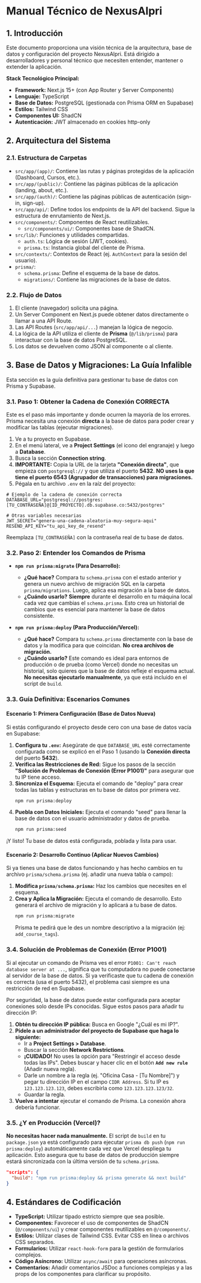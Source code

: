 
# Manual Técnico de NexusAlpri

## 1. Introducción

Este documento proporciona una visión técnica de la arquitectura, base de datos y configuración del proyecto NexusAlpri. Está dirigido a desarrolladores y personal técnico que necesiten entender, mantener o extender la aplicación.

**Stack Tecnológico Principal:**
*   **Framework:** Next.js 15+ (con App Router y Server Components)
*   **Lenguaje:** TypeScript
*   **Base de Datos:** PostgreSQL (gestionada con Prisma ORM en Supabase)
*   **Estilos:** Tailwind CSS
*   **Componentes UI:** ShadCN
*   **Autenticación:** JWT almacenado en cookies http-only

## 2. Arquitectura del Sistema

### 2.1. Estructura de Carpetas

*   `src/app/(app)/`: Contiene las rutas y páginas protegidas de la aplicación (Dashboard, Cursos, etc.).
*   `src/app/(public)/`: Contiene las páginas públicas de la aplicación (landing, about, etc.).
*   `src/app/(auth)/`: Contiene las páginas públicas de autenticación (sign-in, sign-up).
*   `src/app/api/`: Define todos los endpoints de la API del backend. Sigue la estructura de enrutamiento de Next.js.
*   `src/components/`: Componentes de React reutilizables.
    *   `src/components/ui/`: Componentes base de ShadCN.
*   `src/lib/`: Funciones y utilidades compartidas.
    *   `auth.ts`: Lógica de sesión (JWT, cookies).
    *   `prisma.ts`: Instancia global del cliente de Prisma.
*   `src/contexts/`: Contextos de React (ej. `AuthContext` para la sesión del usuario).
*   `prisma/`:
    *   `schema.prisma`: Define el esquema de la base de datos.
    *   `migrations/`: Contiene las migraciones de la base de datos.

### 2.2. Flujo de Datos

1.  El cliente (navegador) solicita una página.
2.  Un Server Component en Next.js puede obtener datos directamente o llamar a una API Route.
3.  Las API Routes (`src/app/api/...`) manejan la lógica de negocio.
4.  La lógica de la API utiliza el cliente de **Prisma** (`@/lib/prisma`) para interactuar con la base de datos PostgreSQL.
5.  Los datos se devuelven como JSON al componente o al cliente.

## 3. Base de Datos y Migraciones: La Guía Infalible

Esta sección es la guía definitiva para gestionar tu base de datos con Prisma y Supabase.

### 3.1. Paso 1: Obtener la Cadena de Conexión CORRECTA

Este es el paso más importante y donde ocurren la mayoría de los errores. Prisma necesita una conexión **directa** a la base de datos para poder crear y modificar las tablas (ejecutar migraciones).

1.  Ve a tu proyecto en Supabase.
2.  En el menú lateral, ve a **Project Settings** (el icono del engranaje) y luego a **Database**.
3.  Busca la sección **Connection string**.
4.  **IMPORTANTE:** Copia la URL de la tarjeta **"Conexión directa"**, que empieza con `postgresql://` y que utiliza el puerto **5432**. **NO uses la que tiene el puerto 6543 (Agrupador de transacciones) para migraciones.**
5.  Pégala en tu archivo `.env` en la raíz del proyecto:

```env
# Ejemplo de la cadena de conexión correcta
DATABASE_URL="postgresql://postgres:[TU_CONTRASEÑA]@[ID_PROYECTO].db.supabase.co:5432/postgres"

# Otras variables necesarias
JWT_SECRET="genera-una-cadena-aleatoria-muy-segura-aqui"
RESEND_API_KEY="tu_api_key_de_resend"
```

Reemplaza `[TU_CONTRASEÑA]` con la contraseña real de tu base de datos.

### 3.2. Paso 2: Entender los Comandos de Prisma

*   **`npm run prisma:migrate` (Para Desarrollo):**
    *   **¿Qué hace?** Compara tu `schema.prisma` con el estado anterior y genera un nuevo archivo de migración SQL en la carpeta `prisma/migrations`. Luego, aplica esa migración a la base de datos.
    *   **¿Cuándo usarlo?** **Siempre** durante el desarrollo en tu máquina local cada vez que cambias el `schema.prisma`. Esto crea un historial de cambios que es esencial para mantener la base de datos consistente.

*   **`npm run prisma:deploy` (Para Producción/Vercel):**
    *   **¿Qué hace?** Compara tu `schema.prisma` directamente con la base de datos y la modifica para que coincidan. **No crea archivos de migración.**
    *   **¿Cuándo usarlo?** Este comando es ideal para entornos de producción o de prueba (como Vercel) donde no necesitas un historial, solo quieres que la base de datos refleje el esquema actual. **No necesitas ejecutarlo manualmente**, ya que está incluido en el script de `build`.

### 3.3. Guía Definitiva: Escenarios Comunes

#### Escenario 1: Primera Configuración (Base de Datos Nueva)

Si estás configurando el proyecto desde cero con una base de datos vacía en Supabase:

1.  **Configura tu `.env`:** Asegúrate de que `DATABASE_URL` esté correctamente configurada como se explicó en el Paso 1 (usando la **Conexión directa** del puerto **5432**).
2.  **Verifica las Restricciones de Red:** Sigue los pasos de la sección **"Solución de Problemas de Conexión (Error P1001)"** para asegurar que tu IP tiene acceso.
3.  **Sincroniza el Esquema:** Ejecuta el comando de "deploy" para crear todas las tablas y estructuras en tu base de datos por primera vez.
    ```bash
    npm run prisma:deploy
    ```
4.  **Puebla con Datos Iniciales:** Ejecuta el comando "seed" para llenar la base de datos con el usuario administrador y datos de prueba.
    ```bash
    npm run prisma:seed
    ```

¡Y listo! Tu base de datos está configurada, poblada y lista para usar.

#### Escenario 2: Desarrollo Continuo (Aplicar Nuevos Cambios)

Si ya tienes una base de datos funcionando y has hecho cambios en tu archivo `prisma/schema.prisma` (ej. añadir una nueva tabla o campo):

1.  **Modifica `prisma/schema.prisma`:** Haz los cambios que necesites en el esquema.
2.  **Crea y Aplica la Migración:** Ejecuta el comando de desarrollo. Esto generará el archivo de migración y lo aplicará a tu base de datos.
    ```bash
    npm run prisma:migrate
    ```
    Prisma te pedirá que le des un nombre descriptivo a la migración (ej: `add_course_tags`).

### 3.4. Solución de Problemas de Conexión (Error P1001)

Si al ejecutar un comando de Prisma ves el error `P1001: Can't reach database server at ...`, significa que tu computadora no puede conectarse al servidor de la base de datos. Si ya verificaste que tu cadena de conexión es correcta (usa el puerto 5432), el problema casi siempre es una restricción de red en Supabase.

Por seguridad, la base de datos puede estar configurada para aceptar conexiones solo desde IPs conocidas. Sigue estos pasos para añadir tu dirección IP:

1.  **Obtén tu dirección IP pública:** Busca en Google "¿Cuál es mi IP?".
2.  **Pídele a un administrador del proyecto de Supabase que haga lo siguiente:**
    *   Ir a **Project Settings > Database**.
    *   Buscar la sección **Network Restrictions**.
    *   **¡CUIDADO!** No uses la opción para "Restringir el acceso desde todas las IPs". Debes buscar y hacer clic en el botón **`Add new rule`** (Añadir nueva regla).
    *   Darle un nombre a la regla (ej. "Oficina Casa - [Tu Nombre]") y pegar tu dirección IP en el campo `CIDR Address`. Si tu IP es `123.123.123.123`, debes escribirla como `123.123.123.123/32`.
    *   Guardar la regla.
3.  **Vuelve a intentar** ejecutar el comando de Prisma. La conexión ahora debería funcionar.

### 3.5. ¿Y en Producción (Vercel)?

**No necesitas hacer nada manualmente.** El script de `build` en tu `package.json` ya está configurado para ejecutar `prisma db push` (`npm run prisma:deploy`) automáticamente cada vez que Vercel despliega tu aplicación. Esto asegura que tu base de datos de producción siempre estará sincronizada con la última versión de tu `schema.prisma`.

```json
"scripts": {
  "build": "npm run prisma:deploy && prisma generate && next build"
}
```

## 4. Estándares de Codificación

*   **TypeScript:** Utilizar tipado estricto siempre que sea posible.
*   **Componentes:** Favorecer el uso de componentes de ShadCN (`@/components/ui`) y crear componentes reutilizables en `@/components/`.
*   **Estilos:** Utilizar clases de Tailwind CSS. Evitar CSS en línea o archivos CSS separados.
*   **Formularios:** Utilizar `react-hook-form` para la gestión de formularios complejos.
*   **Código Asíncrono:** Utilizar `async/await` para operaciones asíncronas.
*   **Comentarios:** Añadir comentarios JSDoc a funciones complejas y a las props de los componentes para clarificar su propósito.
